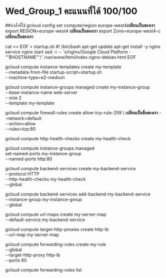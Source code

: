 # Wed_Group_1 คะแนนที่ได้ 100/100
##คำสั่งที่ใช้
gcloud config set compute/region europe-west4**เปลี่ยนเป็นของเรา**
export REGION=europe-west4  **เปลี่ยนเป็นของเรา**
export Zone=europe-west4-c    **เปลี่ยนเป็นของเรา**

cat << EOF > startup.sh
#! /bin/bash
apt-get update
apt-get install -y nginx
service nginx start
sed -i -- 's/nginx/Google Cloud Platform - '"\$HOSTNAME"'/' /var/www/html/index.nginx-debian.html
EOF

gcloud compute instance-templates create my-template \
        --metadata-from-file startup-script=startup.sh \
        --machine-type=e2-medium


gcloud compute instance-groups managed create my-instance-group \
        --base-instance-name web-server \
        --size 2 \
        --template my-template


gcloud compute firewall-rules create allow-tcp-rule-259 \  **เปลี่ยนเป็นชื่อของเรา**
  --network=default \
  --action=allow \
  --rules=tcp:80


gcloud compute http-health-checks create my-health-check


gcloud compute instance-groups managed \
        set-named-ports my-instance-group \
        --named-ports http:80 

gcloud compute backend-services create my-backend-service \
        --protocol HTTP \
        --http-health-checks my-health-check \
        --global


gcloud compute backend-services add-backend my-backend-service \
        --instance-group my-instance-group \
        --global

gcloud compute url-maps create my-server-map \
        --default-service my-backend-service

gcloud compute target-http-proxies create http-lb \
        --url-map my-server-map

gcloud compute forwarding-rules create my-rule \
      --global \
      --target-http-proxy http-lb \
      --ports 80

gcloud compute forwarding-rules list
